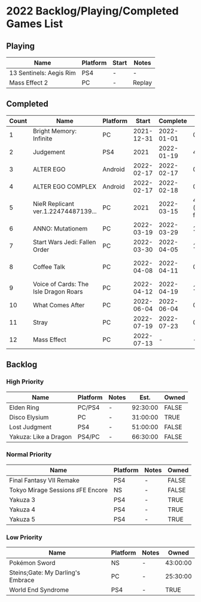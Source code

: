 # 2022 Backlog/Playing/Completed Games List

## Playing
| Name  | Platform | Start | Notes |
| - | - | - | - |
| 13 Sentinels: Aegis Rim | PS4 | - | - |
| Mass Effect 2 | PC | - | Replay |


## Completed
| Count | Name  | Platform | Start | Complete | Time | Rating | Notes |
| - | - | - | - | - | - | - | - |
| 1 | Bright Memory: Infinite | PC | 2021-12-31 | 2022-01-01 | 01:59:00 | ~ | - |
| 2 | Judgement | PS4 | 2021 | 2022-01-19 | 42:59:06 | + | - |
| 3 | ALTER EGO | Android | 2022-02-17 | 2022-02-17 | 02:00:00 | + | Es is 🥰 |
| 4 | ALTER EGO COMPLEX | Android | 2022-02-17 | 2022-02-18 | 01:00:00 | + | Es is 🥰 |
| 5 | NieR Replicant ver.1.22474487139... | PC | 2021 | 2022-03-15 | 40:49:39 (save file) | + | A,B,C,D,E | 
| 6 | ANNO: Mutationem | PC | 2022-03-19 | 2022-03-29 | 18:30:00 | + | - |
| 7 | Start Wars Jedi: Fallen Order | PC | 2022-03-30 | 2022-04-05 | 18:06:00 | + | - |
| 8 | Coffee Talk | PC | 2022-04-08 | 2022-04-11 | 03:15:00 | + | Main ending clear |
| 9 | Voice of Cards: The Isle Dragon Roars | PC | 2022-04-12 | 2022-04-19 | 12:07:13 | ~ | - |
| 10 | What Comes After | PC | 2022-06-04 | 2022-06-04 | 00:43:00 | + | - |
| 11 | Stray | PC | 2022-07-19 | 2022-07-23 | 05:40:00 | + | 😻 |
| 12 | Mass Effect | PC | 2022-07-13 | - | - | + | Replay |

## Backlog
### High Priority
| Name  | Platform | Notes | Est. | Owned |
| - | - | - | - | - |
| Elden Ring | PC/PS4 | - | 92:30:00 | FALSE |
| Disco Elysium | PC | - | 31:00:00 | TRUE |
| Lost Judgment | PS4 | - | 51:00:00 | FALSE |
| Yakuza: Like a Dragon | PS4/PC | - | 66:30:00 | FALSE |

### Normal Priority
| Name  | Platform | Notes | Owned |
| - | - | - | - |
| Final Fantasy VII Remake | PS4 | - | FALSE |
| Tokyo Mirage Sessions ♯FE Encore | NS | - | FALSE |
| Yakuza 3 | PS4 | - | TRUE |
| Yakuza 4 | PS4 | - | TRUE |
| Yakuza 5 | PS4 | - | TRUE |

### Low Priority
| Name  | Platform | Notes | Owned |
| - | - | - | - |
| Pokémon Sword | NS | - | 43:00:00 | TRUE |
| Steins;Gate: My Darling's Embrace | PC | - | 25:30:00 | TRUE | 
| World End Syndrome | PS4 | - | TRUE |
